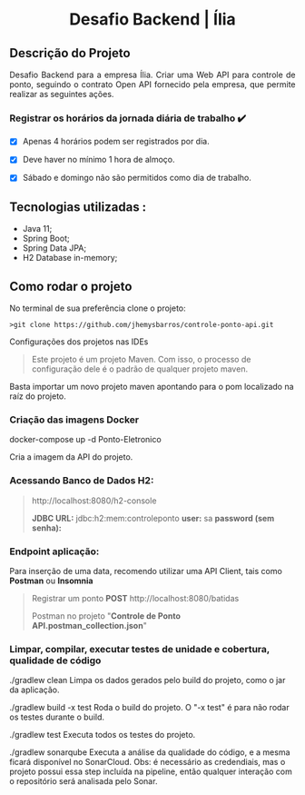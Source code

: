 <h1  align="center">Desafio Backend | Ília</h1>  

## Descrição do Projeto 

<p  align="justify"> Desafio Backend para a empresa Ília. Criar uma Web API para controle de ponto, seguindo o contrato Open API fornecido pela empresa, que permite realizar as seguintes ações.</p> 

### Registrar os horários da jornada diária de trabalho :heavy_check_mark:

- [x] Apenas 4 horários podem ser registrados por dia.

- [x] Deve haver no mínimo 1 hora de almoço.

- [x] Sábado e domingo não são permitidos como dia de trabalho. 

## Tecnologias utilizadas :

- Java 11;
- Spring Boot;
- Spring Data JPA;
- H2 Database in-memory;

## Como rodar o projeto 

No terminal de sua preferência clone o projeto:
```
>git clone https://github.com/jhemysbarros/controle-ponto-api.git
```

Configurações dos projetos nas IDEs

> Este projeto é um projeto Maven. Com isso, o processo de configuração dele é o padrão de qualquer projeto maven.

Basta importar um novo projeto maven apontando para o pom localizado na raíz do projeto. 

### Criação das imagens Docker
docker-compose up -d  Ponto-Eletronico

Cria a imagem da API do projeto. 


### Acessando Banco de Dados H2:
> http://localhost:8080/h2-console
>
>**JDBC URL:** jdbc:h2:mem:controleponto
> **user:** sa
> **password (sem senha):**

### Endpoint aplicação:

Para inserção de uma data, recomendo utilizar uma API Client, tais como **Postman** ou **Insomnia** 
> Registrar um ponto
> **POST** http://localhost:8080/batidas
> 
> Postman no projeto "**Controle de Ponto API.postman_collection.json**"

### Limpar, compilar, executar testes de unidade e cobertura, qualidade de código

./gradlew clean Limpa os dados gerados pelo build do projeto, como o jar da aplicação.

./gradlew build -x test Roda o build do projeto. O "-x test" é para não rodar os testes durante o build.

./gradlew test Executa todos os testes do projeto.

./gradlew sonarqube Executa a análise da qualidade do código, e a mesma ficará disponível no SonarCloud. Obs: é necessário as credendiais, mas o projeto possui essa step incluída na pipeline, então qualquer interação com o repositório será analisada pelo Sonar.
